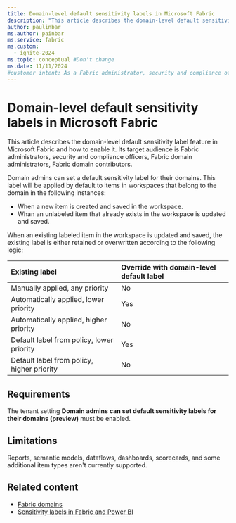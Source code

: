 ```yaml
---
title: Domain-level default sensitivity labels in Microsoft Fabric
description: "This article describes the domain-level default sensitivity label feature in Microsoft Fabric and how to enable it."
author: paulinbar
ms.author: painbar
ms.service: fabric
ms.custom:
  - ignite-2024
ms.topic: conceptual #Don't change
ms.date: 11/11/2024
#customer intent: As a Fabric administrator, security and compliance officer, Fabric domain administrator, or domain contributor, I want to understand what domain-level senistivity labels are and how they work.
---
```


# Domain-level default sensitivity labels in Microsoft Fabric

This article describes the domain-level default sensitivity label feature in Microsoft Fabric and how to enable it. Its target audience is Fabric administrators, security and compliance officers, Fabric domain administrators, Fabric domain contributors.

Domain admins can set a default sensitivity label for their domains. This label will be applied by default to items in workspaces that belong to the domain in the following instances:

* When a new item is created and saved in the workspace.
* Whan an unlabeled item that already exists in the workspace is updated and saved.

When an existing labeled item in the workspace is updated and saved, the existing label is either retained or overwritten according to the following logic:

| Existing label | Override with domain-level default label |
|:---------------|:-----------------------------------------|
| Manually applied, any priority             | No           |
| Automatically applied, lower priority      | Yes          |
| Automatically applied, higher priority     | No           |
| Default label from policy, lower priority  | Yes          |
| Default label from policy, higher priority | No           |

## Requirements

The tenant setting **Domain admins can set default sensitivity labels for their domains (preview)** must be enabled.

## Limitations

Reports, semantic models, dataflows, dashboards, scorecards, and some additional item types aren't currently supported.

## Related content

* [Fabric domains](./domains.md)
* [Sensitivity labels in Fabric and Power BI](/power-bi/enterprise/service-security-sensitivity-label-overview)
